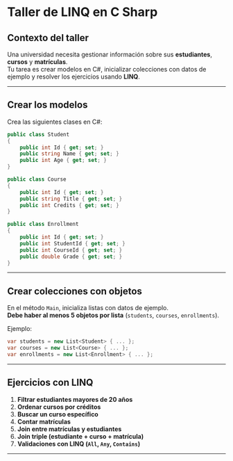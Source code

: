 # Taller de LINQ en C Sharp

## Contexto del taller

Una universidad necesita gestionar información sobre sus **estudiantes**, **cursos** y **matrículas**.  
Tu tarea es crear modelos en C#, inicializar colecciones con datos de ejemplo y resolver los ejercicios usando **LINQ**.

---

## Crear los modelos

Crea las siguientes clases en C#:

```csharp
public class Student
{
    public int Id { get; set; }
    public string Name { get; set; }
    public int Age { get; set; }
}

public class Course
{
    public int Id { get; set; }
    public string Title { get; set; }
    public int Credits { get; set; }
}

public class Enrollment
{
    public int Id { get; set; }
    public int StudentId { get; set; }
    public int CourseId { get; set; }
    public double Grade { get; set; }
}
```

---

## Crear colecciones con objetos

En el método `Main`, inicializa listas con datos de ejemplo.  
**Debe haber al menos 5 objetos por lista** (`students`, `courses`, `enrollments`).

Ejemplo:

```csharp
var students = new List<Student> { ... };
var courses = new List<Course> { ... };
var enrollments = new List<Enrollment> { ... };
```

---

## Ejercicios con LINQ

1. **Filtrar estudiantes mayores de 20 años**  
2. **Ordenar cursos por créditos**  
3. **Buscar un curso específico**  
4. **Contar matrículas**  
5. **Join entre matrículas y estudiantes**  
6. **Join triple (estudiante + curso + matrícula)**  
7. **Validaciones con LINQ (`All`, `Any`, `Contains`)**  

---
